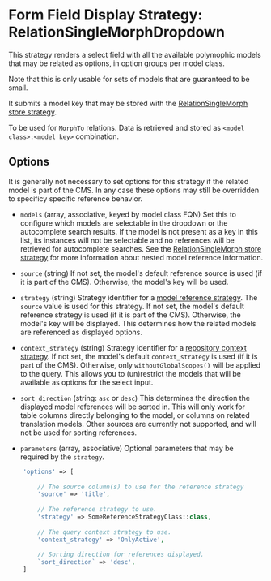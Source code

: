 # Form Field Display Strategy: RelationSingleMorphDropdown

This strategy renders a select field with all the available polymophic models that may be related as options, in option groups per model class.

Note that this is only usable for sets of models that are guaranteed to be small.

It submits a model key that may be stored with the [RelationSingleMorph store strategy](../FormFieldStoreStrategies/RelationSingleMorph.md).

To be used for `MorphTo` relations. 
Data is retrieved and stored as `<model class>:<model key>` combination.


## Options

It is generally not necessary to set options for this strategy if the related model is part of the CMS.
In any case these options may still be overridden to specificy specific reference behavior.

- `models` (array, associative, keyed by model class FQN)
    Set this to configure which models are selectable in the dropdown or the autocomplete search results.
    If the model is not present as a key in this list, its instances will not be selectable 
    and no references will be retrieved for autocomplete searches.
    See the [RelationSingleMorph store strategy](../FormFieldStoreStrategies/RelationSingleMorph.md) for more information about nested model reference information.
 
- `source` (string)
    If not set, the model's default reference source is used (if it is part of the CMS). 
    Otherwise, the model's key will be used.
    
- `strategy` (string)
    Strategy identifier for a [model reference strategy](../Strategies.md#model-reference-strategies). The `source` value is used for this strategy.
    If not set, the model's default reference strategy is used (if it is part of the CMS). 
    Otherwise, the model's key will be displayed.
    This determines how the related models are referenced as displayed options.
 
 - `context_strategy` (string)
    Strategy identifier for a [repository context strategy](../Strategies.md#repository-context-strategies).
     If not set, the model's default `context_strategy` is used (if it is part of the CMS). 
     Otherwise, only `withoutGlobalScopes()` will be applied to the query.
     This allows you to (un)restrict the models that will be available as options for the select input.

- `sort_direction` (string: `asc` or `desc`)
    This determines the direction the displayed model references will be sorted in. This will only work for table columns directly belonging to the model, or columns on related translation models.
    Other sources are currently not supported, and will not be used for sorting references.
    
- `parameters` (array, associative)
    Optional parameters that may be required by the `strategy`.
    
    
 
 ```php
     'options' => [
     
         // The source column(s) to use for the reference strategy 
         'source' => 'title',
         
         // The reference strategy to use.
         'strategy' => SomeReferenceStrategyClass::class,
         
         // The query context strategy to use.
         'context_strategy' => 'OnlyActive',
         
         // Sorting direction for references displayed.
         `sort_direction` => 'desc',
     ]
 ```
